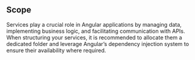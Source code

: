 ## Scope
Services play a crucial role in Angular applications by managing data, implementing business logic, and facilitating communication with APIs. When structuring your services, it is recommended to allocate them a dedicated folder and leverage Angular’s dependency injection system to ensure their availability where required.

